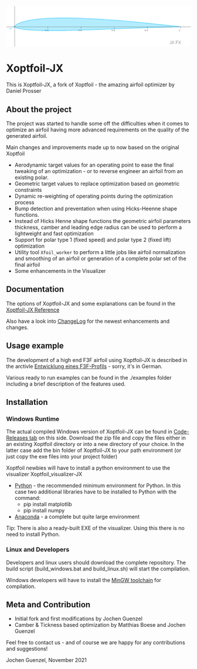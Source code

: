 
<!-- PROJECT LOGO -->
<br />
<p align="center">
  <a href="https://github.com/jxjo/Xoptfoil">
    <img src="images/logo.png" alt="Logo" width="800" >
  </a>
</p>

# Xoptfoil-JX

This is Xoptfoil-JX, a fork of Xoptfoil - the amazing airfoil optimizer by Daniel Prosser  



## About the project

The project was started to handle some off the difficulties when it comes to optimize an airfoil having more advanced requirements on the quality of the generated airfoil. 

Main changes and improvements made up to now based on the original Xoptfoil

* Aerodynamic target values for an operating point to ease the final tweaking of an optimization - or to reverse engineer an airfoil from an existing polar.
* Geometric target values to replace optimization based on geometric constraints
* Dynamic re-weighting of operating points during the optimization process
* Bump detection and preventation when using Hicks-Heenne shape functions.
* Instead of Hicks Henne shape functions the geometric airfoil parameters thickness, camber and leading edge radius can be used to perform a lightweight and fast optimization
* Support for polar type 1 (fixed speed) and polar type 2 (fixed lift) optimization
* Utility tool `Xfoil_worker` to perform a little jobs like airfoil normalization and smoothing of an airfoil or generation of a complete polar set of the final airfoil
* Some enhancements in the Visualizer


## Documentation 

The options of Xoptfoil-JX and some explanations can be found in the [Xoptfoil-JX Reference](https://github.com/jxjo/Xoptfoil/blob/master/doc/Xoptfoil-JX%20Reference.pdf)

Also have a look into [ChangeLog](https://github.com/jxjo/Xoptfoil/blob/master/doc/ChangeLog.pdf) for the newest enhancements and changes.

## Usage example

The development of a high end F3F airfoil using Xoptfoil-JX is described in the arctivle [Entwicklung eines F3F-Profils](http://www.rc-network.de/forum/showthread.php/769110-Entwicklung-eines-F3F-Profils) - sorry, it's in German.

Various ready to run examples can be found in the ./examples folder including a brief description of the features used.

## Installation

### Windows Runtime

The actual compiled Windows version of Xoptfoil-JX can be found in  [Code-Releases tab](https://github.com/jxjo/Xoptfoil/releases) on this side.
Download the zip file and copy the files either in an existing Xoptfoil directory or into a new directory of your choice. In the latter case add the bin folder of Xoptfoil-JX to your path environment (or just copy the exe files into your project folder)

Xoptfoil newbies will have to install a python environment to use the visualizer Xoptfoil_visualizer-JX

- [Python](https://www.python.org/downloads/) - the recommended minimum environment for Python. In this case two additional libraries have to be installed to Python with the command:
  - pip install matplotlib
  - pip install numpy
- [Anaconda](https://www.anaconda.com/distribution/) - a complete but quite large environment

Tip: There is also a ready-built EXE of the visualizer. Using this there is no need to install Python.

### Linux and Developers

Developers and linux users should download the complete repository. The build script (build_windows.bat and build_linux.sh) will start the compilation.

Windows developers will have to install the [MinGW toolchain](https://sourceforge.net/projects/mingw-w64/files/Toolchains%20targetting%20Win32/Personal%20Builds/mingw-builds/) for compilation.

## Meta and Contribution

* Initial fork and first modifications by Jochen Guenzel 
* Camber & Tickness based optimization by Matthias Boese and Jochen Guenzel

Feel free to contact us - and of course we are happy for any contributions and suggestions!

Jochen Guenzel, November 2021

